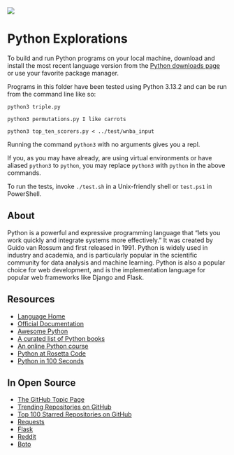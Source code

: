 <img src="https://raw.githubusercontent.com/rtoal/polyglot/master/docs/resources/python-logo-64.png">

# Python Explorations

To build and run Python programs on your local machine, download and install the most recent language version from the [Python downloads page](https://www.python.org/downloads/) or use your favorite package manager.

Programs in this folder have been tested using Python 3.13.2 and can be run from the command line like so:

```
python3 triple.py
```

```
python3 permutations.py I like carrots
```

```
python3 top_ten_scorers.py < ../test/wnba_input
```

Running the command `python3` with no arguments gives you a repl.

If you, as you may have already, are using virtual environments or have aliased `python3` to `python`, you may replace `python3` with `python` in the above commands.

To run the tests, invoke `./test.sh` in a Unix-friendly shell or `test.ps1` in PowerShell.

## About

Python is a powerful and expressive programming language that “lets you work quickly and integrate systems more effectively.” It was created by Guido van Rossum and first released in 1991. Python is widely used in industry and academia, and is particularly popular in the scientific community for data analysis and machine learning. Python is also a popular choice for web development, and is the implementation language for popular web frameworks like Django and Flask.

## Resources

- [Language Home](https://www.python.org/)
- [Official Documentation](https://www.python.org/doc/)
- [Awesome Python](https://github.com/vinta/awesome-python)
- [A curated list of Python books](https://wiki.python.org/moin/PythonBooks)
- [An online Python course](https://developers.google.com/edu/python/)
- [Python at Rosetta Code](https://rosettacode.org/wiki/Category:Python)
- [Python in 100 Seconds](https://www.youtube.com/watch?v=x7X9w_GIm1s)

## In Open Source

- [The GitHub Topic Page](https://github.com/topics/python)
- [Trending Repositories on GitHub](https://github.com/trending/python)
- [Top 100 Starred Repositories on GitHub](https://github.com/EvanLi/Github-Ranking/blob/master/Top100/Python.md)
- [Requests](https://github.com/kennethreitz/requests)
- [Flask](https://github.com/mitsuhiko/flask)
- [Reddit](https://github.com/reddit/reddit)
- [Boto](https://github.com/boto/boto)
